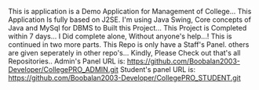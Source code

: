 This is application is a Demo Application for Management of College...
This Application Is fully based on J2SE. 
I'm using Java Swing, Core concepts of Java and MySql for DBMS to Built this Project... 
This Project is Completed within 7 days... I Did complete alone, Without anyone's help...!
This is continued in two more parts. This Repo is only have a Staff's Panel. others are given seperately in other repo's... 
Kindly, Please Check out that's all Repositories.. 
Admin's Panel URL is: https://github.com/Boobalan2003-Developer/CollegePRO_ADMIN.git 
Student's panel URL is: https://github.com/Boobalan2003-Developer/CollegePRO_STUDENT.git 
